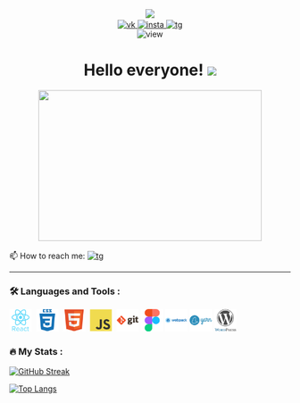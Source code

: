 <div id="header" align="center">
  <img src="https://media.giphy.com/media/RbDKaczqWovIugyJmW/giphy.gif" width="150"/>
</div>
<div id="badges" align="center">
  <a href="https://vk.com/cchaekk" target="_blank">
    <img src="https://img.shields.io/badge/VKontakte-blue?logo=vk&logoColor=white" alt="vk"/>
  </a>
  <a href="https://www.instagram.com/mmmaikl_/" target="_blank">
    <img src="https://img.shields.io/badge/Instagram-violet?logo=instagram&logoColor=white" alt="insta"/>
  </a>
  <a href="https://t.me/wowtika" target="_blank">
    <img src="https://img.shields.io/badge/Telegram-blue?logo=telegram&logoColor=white" alt="tg"/>
  </a>
</div>
<div align="center">
    <img src="https://komarev.com/ghpvc/?username=MBalinsky&color=orange" alt="view"/>
</div>
<h1 align="center">
  Hello everyone!
  <img src="https://media.giphy.com/media/hvRJCLFzcasrR4ia7z/giphy.gif" width="30px"/>
</h1>
<div align="center">
  <img src="https://media.giphy.com/media/dWesBcTLavkZuG35MI/giphy.gif" width="400" height="270"/>
</div>

:mailbox: How to reach me: [![tg](https://img.shields.io/badge/Telegram-blue?logo=telegram&logoColor=white)](https://t.me/wowtika)

---

### :hammer_and_wrench: Languages and Tools :

<div>
  <img src="https://github.com/devicons/devicon/blob/master/icons/react/react-original-wordmark.svg" title="React" alt="React" width="40" height="40"/>&nbsp;
  <img src="https://github.com/devicons/devicon/blob/master/icons/css3/css3-plain-wordmark.svg"  title="CSS3" alt="CSS" width="40" height="40"/>&nbsp;
  <img src="https://github.com/devicons/devicon/blob/master/icons/html5/html5-original.svg" title="HTML5" alt="HTML" width="40" height="40"/>&nbsp;
  <img src="https://github.com/devicons/devicon/blob/master/icons/javascript/javascript-original.svg" title="JavaScript" alt="JavaScript" width="40" height="40"/>&nbsp;
  <img src="https://github.com/devicons/devicon/blob/master/icons/git/git-original-wordmark.svg" title="Git" **alt="Git" width="40" height="40"/>
  <img src="https://raw.githubusercontent.com/devicons/devicon/1119b9f84c0290e0f0b38982099a2bd027a48bf1/icons/figma/figma-original.svg" title="Figma" width="40" height="40"/>
  <img src="https://raw.githubusercontent.com/devicons/devicon/1119b9f84c0290e0f0b38982099a2bd027a48bf1/icons/webpack/webpack-original-wordmark.svg" title="webpack" width="40" height="40"/>
  <img src="https://raw.githubusercontent.com/devicons/devicon/1119b9f84c0290e0f0b38982099a2bd027a48bf1/icons/yarn/yarn-original-wordmark.svg" title="yarn" width="40" height="40"/>
  <img src="https://github.com/devicons/devicon/blob/master/icons/wordpress/wordpress-original.svg" title="wordpress" width="40" height="40"/>
</div>


### :fire: My Stats :

[![GitHub Streak](http://github-readme-streak-stats.herokuapp.com?user=MBalinsky&theme=dark&background=000000)](https://git.io/streak-stats)

[![Top Langs](https://github-readme-stats.vercel.app/api/top-langs/?username=MBalinsky&layout=compact&theme=vision-friendly-dark)](https://github.com/anuraghazra/github-readme-stats)






